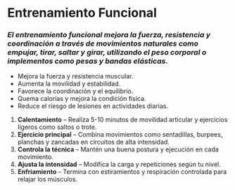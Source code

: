 # Entrenamiento Funcional

### *El entrenamiento funcional mejora la fuerza, resistencia y coordinación a través de movimientos naturales como empujar, tirar, saltar y girar, utilizando el peso corporal o implementos como pesas y bandas elásticas.*

- Mejora la fuerza y resistencia muscular.
- Aumenta la movilidad y estabilidad.
- Favorece la coordinación y el equilibrio.
- Quema calorías y mejora la condición física.
- Reduce el riesgo de lesiones en actividades diarias.

1. **Calentamiento** – Realiza 5-10 minutos de movilidad articular y ejercicios ligeros como saltos o trote.
2. **Ejercicio principal** – Combina movimientos como sentadillas, burpees, planchas y zancadas en circuitos de alta intensidad.
3. **Controla la técnica** – Mantén una buena postura y ejecución en cada movimiento.
4. **Ajusta la intensidad** – Modifica la carga y repeticiones según tu nivel.
5. **Enfriamiento** – Termina con estiramientos y respiración controlada para relajar los músculos.